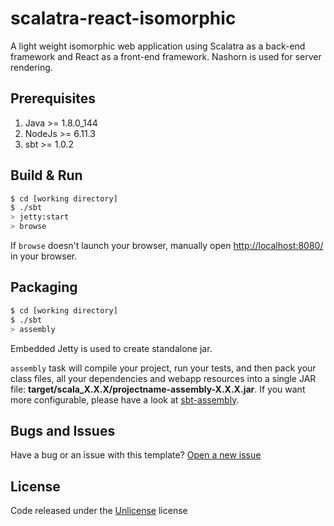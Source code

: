 # scalatra-react-isomorphic #

A light weight isomorphic web application using Scalatra as a back-end framework and React as a front-end framework. Nashorn is used for server rendering.

## Prerequisites ##
1. Java >= 1.8.0_144
2. NodeJs >= 6.11.3
3. sbt >= 1.0.2

## Build & Run ##

```sh
$ cd [working directory]
$ ./sbt
> jetty:start
> browse
```

If `browse` doesn't launch your browser, manually open [http://localhost:8080/](http://localhost:8080/) in your browser.

## Packaging ##

```sh
$ cd [working directory]
$ ./sbt
> assembly
```

Embedded Jetty is used to create standalone jar.

`assembly` task will compile your project, run your tests, and then pack your class files, all your dependencies and webapp resources into a single JAR file: **target/scala_X.X.X/projectname-assembly-X.X.X.jar**. If you want more configurable, please have a look at [sbt-assembly](https://github.com/sbt/sbt-assembly).

## Bugs and Issues ##
Have a bug or an issue with this template? [Open a new issue](https://github.com/nudemeth/scalatra-react-isomorphic/issues)

## License ##
Code released under the [Unlicense](https://github.com/nudemeth/scalatra-react-isomorphic/blob/master/LICENSE) license
